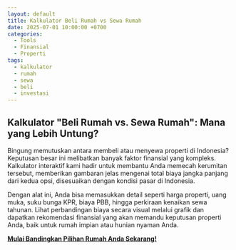 ```yaml
---
layout: default
title: Kalkulator Beli Rumah vs Sewa Rumah
date: 2025-07-01 10:00:00 +0700
categories:
  - Tools
  - Finansial
  - Properti
tags:
  - kalkulator
  - rumah
  - sewa
  - beli
  - investasi
---
```


## Kalkulator "Beli Rumah vs. Sewa Rumah": Mana yang Lebih Untung?

Bingung memutuskan antara membeli atau menyewa properti di Indonesia? Keputusan besar ini melibatkan banyak faktor finansial yang kompleks. Kalkulator interaktif kami hadir untuk membantu Anda memecah kerumitan tersebut, memberikan gambaran jelas mengenai total biaya jangka panjang dari kedua opsi, disesuaikan dengan kondisi pasar di Indonesia.

Dengan alat ini, Anda bisa memasukkan detail seperti harga properti, uang muka, suku bunga KPR, biaya PBB, hingga perkiraan kenaikan sewa tahunan. Lihat perbandingan biaya secara visual melalui grafik dan dapatkan rekomendasi finansial yang akan memandu keputusan properti Anda, baik untuk rumah impian atau hunian nyaman Anda.

[**Mulai Bandingkan Pilihan Rumah Anda Sekarang!**](https://tiny-meerkat-d745b2.netlify.app/)

